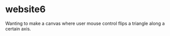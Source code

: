 # website6
Wanting to make a canvas where user mouse control flips a triangle along a certain axis.

